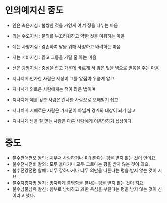 # 인의예지신 중도
* 인은 측은지심 : 불쌍한 것을 가엾게 여겨 정을 나누는 마음
* 의는 수오지심 : 불의를 부끄러워하고 약한 것을 미워하는 마음
* 예는 사양지심 : 겸손하여 남을 위해 사양하고 배려하는 마음
* 지는 시비지심 : 옳고 그름을 가릴 줄 아는 마음
* 신은 광명지심 : 중심을 잡고 가운데 바르게 서 밝은 빛을 냄으로 믿음을 주는 마음

* 지나지게 인자한 사람은 세상이 그를 얕잡아 우습게 알고
* 지나치게 의로운 사람에게는 적이 많은 법이며
* 지나치게 예를 갖춘 사람은 간사한 사람으로 오해받기 쉽고
* 지나치게 지혜로운 사람은 가시꾼이 아닐까 경계의 대상이 되기 싶고
* 지나치게 남을 잘 믿는 사람은 다른 사람에게 이용당하기 십상이다.

# 중도
* 불수편애편오 왈인 : 치우쳐 사랑하거나 미워한다는 평을 받지 않는 것이 인이요.
* 불수전시전비 왈의 : 모두 옳다거나 모두 그르다는 평을 받지 않는 것이 의요.
* 불수전강전편 왈예 : 너무 강하다거나 너무 의만을 따른다는 평을 받지 않는 것이 지요.
* 불수자총자명 왈지 : 방자하게 총명함을 뽐내는 평을 받지 않는 것이 지요.
* 불수남물남욕 왈신 : 함부로 낭비하고 과한 욕심을 부린다는 평을 받지 않는 것이 신이라고 했다.
